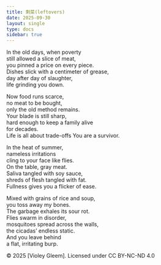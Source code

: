 ```yaml
---
title: 剩菜(leftovers)
date: 2025-09-30
layout: single
type: docs
sidebar: true
---
```

In the old days, when poverty  
still allowed a slice of meat,  
you pinned a price on every piece.  
Dishes slick with a centimeter of grease,  
day after day of slaughter,  
life grinding you down.

Now food runs scarce,  
no meat to be bought,  
only the old method remains.  
Your blade is still sharp,  
hard enough to keep a family alive  
for decades.  
Life is all about trade-offs
You are a survivor.

In the heat of summer,  
nameless irritations  
cling to your face like flies.  
On the table, gray meat.  
Saliva tangled with soy sauce,  
shreds of flesh tangled with fat.  
Fullness gives you a flicker of ease.

Mixed with grains of rice and soup,  
you toss away my bones.  
The garbage exhales its sour rot.  
Flies swarm in disorder,  
mosquitoes spread across the walls,  
the cicadas’ endless static.  
And you leave behind  
a flat, irritating burp.

© 2025 [Violey Gleem]. Licensed under CC BY-NC-ND 4.0